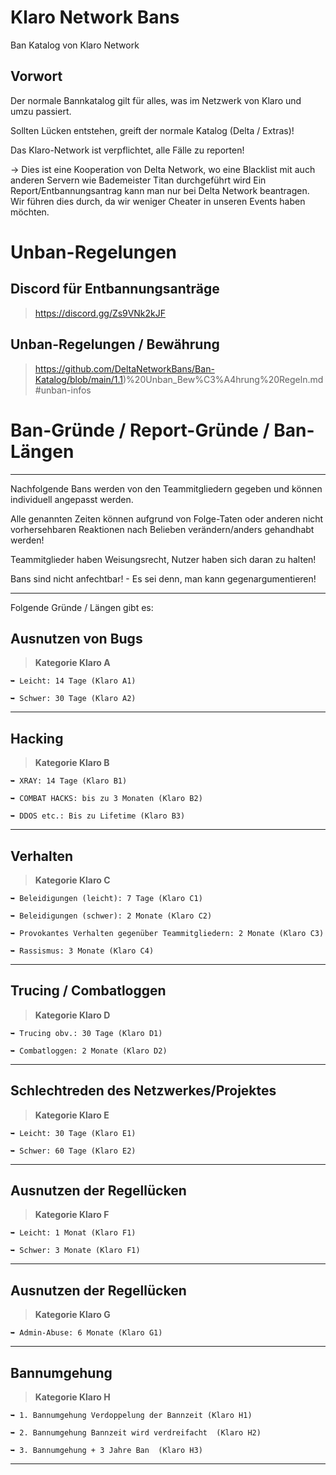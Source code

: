 # Klaro Network Bans
Ban Katalog von Klaro Network

## Vorwort

Der normale Bannkatalog gilt für alles, was im Netzwerk von Klaro und umzu passiert.

Sollten Lücken entstehen, greift der normale Katalog (Delta / Extras)!

Das Klaro-Network ist verpflichtet, alle Fälle zu reporten!

-> Dies ist eine Kooperation von Delta Network, wo eine Blacklist mit auch anderen Servern wie Bademeister Titan durchgeführt wird
Ein Report/Entbannungsantrag kann man nur bei Delta Network beantragen. Wir führen dies durch, da wir weniger Cheater in unseren Events haben möchten.

# Unban-Regelungen

## Discord für Entbannungsanträge
> https://discord.gg/Zs9VNk2kJF

## Unban-Regelungen / Bewährung
> https://github.com/DeltaNetworkBans/Ban-Katalog/blob/main/1.1)%20Unban_Bew%C3%A4hrung%20Regeln.md#unban-infos 

# Ban-Gründe / Report-Gründe / Ban-Längen
----------------------------------------------------------

Nachfolgende Bans werden von den Teammitgliedern gegeben und können individuell angepasst werden.

Alle genannten Zeiten können aufgrund von Folge-Taten oder anderen nicht vorhersehbaren Reaktionen nach Belieben verändern/anders gehandhabt werden!

Teammitglieder haben Weisungsrecht, Nutzer haben sich daran zu halten!

Bans sind nicht anfechtbar! - Es sei denn, man kann gegenargumentieren!

----------------------------------------------------------

Folgende Gründe / Längen gibt es:

## Ausnutzen von Bugs
> **Kategorie Klaro A**
```
➥ Leicht: 14 Tage (Klaro A1)

➥ Schwer: 30 Tage (Klaro A2)
```
----------------------------------------------------------

## Hacking
> **Kategorie Klaro B**
```
➥ XRAY: 14 Tage (Klaro B1)

➥ COMBAT HACKS: bis zu 3 Monaten (Klaro B2)

➥ DDOS etc.: Bis zu Lifetime (Klaro B3)
```
----------------------------------------------------------

## Verhalten
> **Kategorie Klaro C**
```
➥ Beleidigungen (leicht): 7 Tage (Klaro C1)

➥ Beleidigungen (schwer): 2 Monate (Klaro C2)

➥ Provokantes Verhalten gegenüber Teammitgliedern: 2 Monate (Klaro C3)

➥ Rassismus: 3 Monate (Klaro C4)
```
----------------------------------------------------------

## Trucing / Combatloggen
> **Kategorie Klaro D**
```
➥ Trucing obv.: 30 Tage (Klaro D1)

➥ Combatloggen: 2 Monate (Klaro D2)

```
----------------------------------------------------------

## Schlechtreden des Netzwerkes/Projektes
> **Kategorie Klaro E**
```
➥ Leicht: 30 Tage (Klaro E1)

➥ Schwer: 60 Tage (Klaro E2)

```
----------------------------------------------------------

## Ausnutzen der Regellücken
> **Kategorie Klaro F**
```
➥ Leicht: 1 Monat (Klaro F1)

➥ Schwer: 3 Monate (Klaro F1)

```
----------------------------------------------------------

## Ausnutzen der Regellücken
> **Kategorie Klaro G**
```
➥ Admin-Abuse: 6 Monate (Klaro G1)

```
----------------------------------------------------------

## Bannumgehung 
> **Kategorie Klaro H**
```
➥ 1. Bannumgehung Verdoppelung der Bannzeit (Klaro H1)

➥ 2. Bannumgehung Bannzeit wird verdreifacht  (Klaro H2)

➥ 3. Bannumgehung + 3 Jahre Ban  (Klaro H3)

```
----------------------------------------------------------
